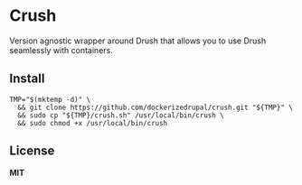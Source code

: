 # Crush

Version agnostic wrapper around Drush that allows you to use Drush seamlessly with containers.

## Install

    TMP="$(mktemp -d)" \
      && git clone https://github.com/dockerizedrupal/crush.git "${TMP}" \
      && sudo cp "${TMP}/crush.sh" /usr/local/bin/crush \
      && sudo chmod +x /usr/local/bin/crush
  
## License

**MIT**
